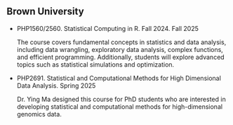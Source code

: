 ## Brown University 

- PHP1560/2560. Statistical Computing in R. Fall 2024. Fall 2025

  The course covers fundamental concepts in statistics and data analysis, including data wrangling, exploratory data analysis, complex functions, and efficient programming. Additionally, students will explore advanced topics such as statistical simulations and optimization. 
- PHP2691. Statistical and Computational Methods for High Dimensional Data Analysis. Spring 2025

  Dr. Ying Ma designed this course for PhD students who are interested in developing statistical and computational methods for high-dimensional genomics data. 
  

